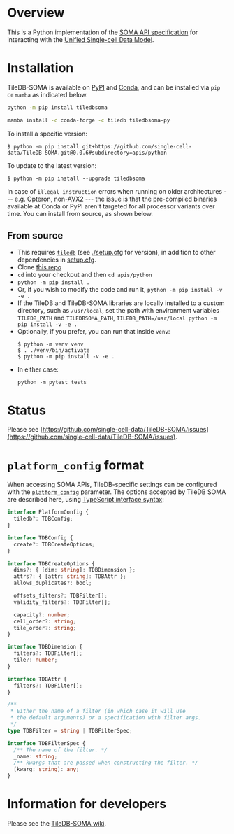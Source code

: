 # Overview

This is a Python implementation of the [SOMA API specification](https://github.com/single-cell-data/SOMA/blob/main/abstract_specification.md) for interacting with the [Unified Single-cell Data Model](https://github.com/single-cell-data/SOMA).

# Installation

TileDB-SOMA is available on [PyPI](https://pypi.org/project/tiledbsoma/) and [Conda](https://anaconda.org/tiledb/tiledbsoma-py), and can be installed via `pip` or `mamba` as indicated below.

```bash
python -m pip install tiledbsoma
```

```bash
mamba install -c conda-forge -c tiledb tiledbsoma-py
```

To install a specific version:

```shell
$ python -m pip install git+https://github.com/single-cell-data/TileDB-SOMA.git@0.0.6#subdirectory=apis/python
```

To update to the latest version:

```shell
$ python -m pip install --upgrade tiledbsoma
```

In case of `illegal instruction` errors when running on older architectures --- e.g. Opteron, non-AVX2 --- the issue is that the pre-compiled binaries available at Conda or PyPI aren't targeted for all processor variants over time. You can install from source, as shown below.

## From source

* This requires [`tiledb`](https://github.com/TileDB-Inc/TileDB-Py) (see [./setup.cfg](setup.cfg) for version), in addition to other dependencies in [setup.cfg](./setup.cfg).
* Clone [this repo](https://github.com/single-cell-data/TileDB-SOMA)
* `cd` into your checkout and then `cd apis/python`
* `python -m pip install .`
* Or, if you wish to modify the code and run it, `python -m pip install -v -e .`
* If the TileDB and TileDB-SOMA libraries are locally installed to a custom directory, such as `/usr/local`, set the path with environment variables `TILEDB_PATH` and `TILEDBSOMA_PATH`, `TILEDB_PATH=/usr/local python -m pip install -v -e .`
* Optionally, if you prefer, you can run that inside `venv`:
  ```shell
  $ python -m venv venv
  $ . ./venv/bin/activate
  $ python -m pip install -v -e .
  ```
* In either case:
  ```shell
  python -m pytest tests
  ```

# Status

Please see [https://github.com/single-cell-data/TileDB-SOMA/issues](https://github.com/single-cell-data/TileDB-SOMA/issues).

# `platform_config` format

When accessing SOMA APIs, TileDB-specific settings can be configured with the [`platform_config`](https://github.com/single-cell-data/SOMA/blob/main/abstract_specification.md#platform-specific-configuration) parameter.
The options accepted by TileDB SOMA are described here, using [TypeScript interface syntax](https://www.typescriptlang.org/docs/handbook/2/objects.html):

```typescript
interface PlatformConfig {
  tiledb?: TDBConfig;
}

interface TDBConfig {
  create?: TDBCreateOptions;
}

interface TDBCreateOptions {
  dims?: { [dim: string]: TDBDimension };
  attrs?: { [attr: string]: TDBAttr };
  allows_duplicates?: bool;

  offsets_filters?: TDBFilter[];
  validity_filters?: TDBFilter[];

  capacity?: number;
  cell_order?: string;
  tile_order?: string;
}

interface TDBDimension {
  filters?: TDBFilter[];
  tile?: number;
}

interface TDBAttr {
  filters?: TDBFilter[];
}

/**
 * Either the name of a filter (in which case it will use
 * the default arguments) or a specification with filter args.
 */
type TDBFilter = string | TDBFilterSpec;

interface TDBFilterSpec {
  /** The name of the filter. */
  _name: string;
  /** kwargs that are passed when constructing the filter. */
  [kwarg: string]: any;
}
```

# Information for developers

Please see the [TileDB-SOMA wiki](https://github.com/single-cell-data/TileDB-SOMA/wiki).

<!-- temp for readthedocs testing -->
